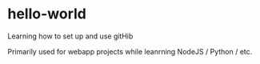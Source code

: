 # hello-world
Learning how to set up and use gitHib

Primarily used for webapp projects while leanrning NodeJS / Python / etc.
